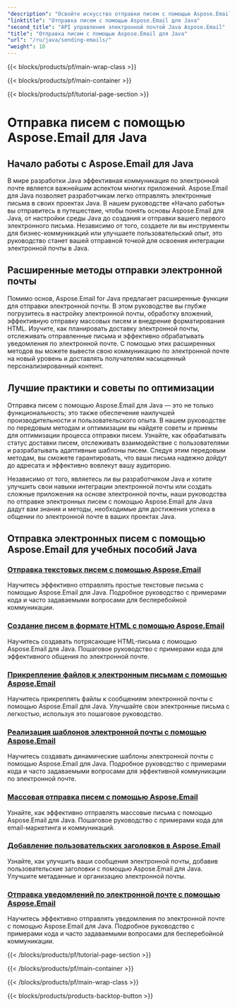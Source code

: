 ```yaml
---
"description": "Освойте искусство отправки писем с помощью Aspose.Email для Java с помощью этих всеобъемлющих учебных пособий. Научитесь создавать и отправлять письма без усилий."
"linktitle": "Отправка писем с помощью Aspose.Email для Java"
"second_title": "API управления электронной почтой Java Aspose.Email"
"title": "Отправка писем с помощью Aspose.Email для Java"
"url": "/ru/java/sending-emails/"
"weight": 10
---
```


{{< blocks/products/pf/main-wrap-class >}}

{{< blocks/products/pf/main-container >}}

{{< blocks/products/pf/tutorial-page-section >}}

# Отправка писем с помощью Aspose.Email для Java



## Начало работы с Aspose.Email для Java

В мире разработки Java эффективная коммуникация по электронной почте является важнейшим аспектом многих приложений. Aspose.Email для Java позволяет разработчикам легко отправлять электронные письма в своих проектах Java. В нашем руководстве «Начало работы» вы отправитесь в путешествие, чтобы понять основы Aspose.Email для Java, от настройки среды Java до создания и отправки вашего первого электронного письма. Независимо от того, создаете ли вы инструменты для бизнес-коммуникаций или улучшаете пользовательский опыт, это руководство станет вашей отправной точкой для освоения интеграции электронной почты в Java.

## Расширенные методы отправки электронной почты

Помимо основ, Aspose.Email for Java предлагает расширенные функции для отправки электронной почты. В этом руководстве вы глубже погрузитесь в настройку электронной почты, обработку вложений, эффективную отправку массовых писем и внедрение форматирования HTML. Изучите, как планировать доставку электронной почты, отслеживать отправленные письма и эффективно обрабатывать уведомления по электронной почте. С помощью этих расширенных методов вы можете вывести свою коммуникацию по электронной почте на новый уровень и доставлять получателям насыщенный персонализированный контент.

## Лучшие практики и советы по оптимизации

Отправка писем с помощью Aspose.Email для Java — это не только функциональность; это также обеспечение наилучшей производительности и пользовательского опыта. В нашем руководстве по передовым методам и оптимизации вы найдете советы и приемы для оптимизации процесса отправки писем. Узнайте, как обрабатывать статус доставки писем, отслеживать взаимодействие с пользователями и разрабатывать адаптивные шаблоны писем. Следуя этим передовым методам, вы сможете гарантировать, что ваши письма надежно дойдут до адресата и эффективно вовлекут вашу аудиторию.

Независимо от того, являетесь ли вы разработчиком Java и хотите улучшить свои навыки интеграции электронной почты или создать сложные приложения на основе электронной почты, наши руководства по отправке электронных писем с помощью Aspose.Email для Java дадут вам знания и методы, необходимые для достижения успеха в общении по электронной почте в ваших проектах Java.

## Отправка электронных писем с помощью Aspose.Email для учебных пособий Java
### [Отправка текстовых писем с помощью Aspose.Email](./sending-plain-text-emails/)
Научитесь эффективно отправлять простые текстовые письма с помощью Aspose.Email для Java. Подробное руководство с примерами кода и часто задаваемыми вопросами для бесперебойной коммуникации.
### [Создание писем в формате HTML с помощью Aspose.Email](./creating-html-formatted-emails/)
Научитесь создавать потрясающие HTML-письма с помощью Aspose.Email для Java. Пошаговое руководство с примерами кода для эффективного общения по электронной почте.
### [Прикрепление файлов к электронным письмам с помощью Aspose.Email](./attaching-files-to-emails-using-aspose-email/)
Научитесь прикреплять файлы к сообщениям электронной почты с помощью Aspose.Email для Java. Улучшайте свои электронные письма с легкостью, используя это пошаговое руководство.
### [Реализация шаблонов электронной почты с помощью Aspose.Email](./implementing-email-templates/)
Научитесь создавать динамические шаблоны электронной почты с помощью Aspose.Email для Java. Подробное руководство с примерами кода и часто задаваемыми вопросами для эффективной коммуникации по электронной почте.
### [Массовая отправка писем с помощью Aspose.Email](./bulk-email-sending/)
Узнайте, как эффективно отправлять массовые письма с помощью Aspose.Email для Java. Пошаговое руководство с примерами кода для email-маркетинга и коммуникаций.
### [Добавление пользовательских заголовков в Aspose.Email](./adding-custom-headers-in-aspose-email/)
Узнайте, как улучшить ваши сообщения электронной почты, добавив пользовательские заголовки с помощью Aspose.Email для Java. Улучшите метаданные и организацию электронной почты.
### [Отправка уведомлений по электронной почте с помощью Aspose.Email](./sending-email-notifications/)
Научитесь эффективно отправлять уведомления по электронной почте с помощью Aspose.Email для Java. Подробное руководство с примерами кода и часто задаваемыми вопросами для бесперебойной коммуникации.

{{< /blocks/products/pf/tutorial-page-section >}}

{{< /blocks/products/pf/main-container >}}

{{< /blocks/products/pf/main-wrap-class >}}

{{< blocks/products/products-backtop-button >}}